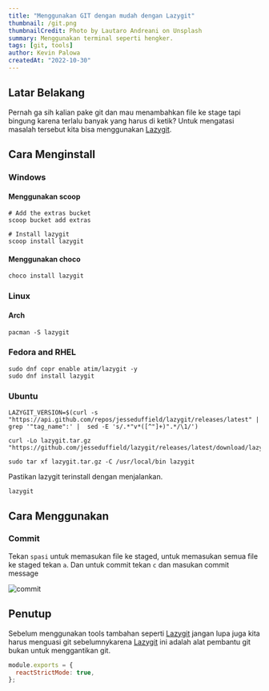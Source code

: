 ```yaml
---
title: "Menggunakan GIT dengan mudah dengan Lazygit"
thumbnail: /git.png
thumbnailCredit: Photo by Lautaro Andreani on Unsplash
summary: Menggunakan terminal seperti hengker.
tags: [git, tools]
author: Kevin Palowa
createdAt: "2022-10-30"
---
```


## Latar Belakang

Pernah ga sih kalian pake git dan mau menambahkan file ke stage tapi bingung karena terlalu banyak yang harus di ketik? Untuk mengatasi masalah tersebut kita bisa menggunakan [Lazygit](https://github.com/jesseduffield/Lazygit).

## Cara Menginstall

### Windows

#### Menggunakan scoop

```
# Add the extras bucket
scoop bucket add extras

# Install lazygit
scoop install lazygit
```

#### Menggunakan choco

```
choco install lazygit
```

### Linux

#### Arch

```
pacman -S lazygit
```

### Fedora and RHEL

```
sudo dnf copr enable atim/lazygit -y
sudo dnf install lazygit
```

### Ubuntu

```
LAZYGIT_VERSION=$(curl -s "https://api.github.com/repos/jesseduffield/lazygit/releases/latest" | grep '"tag_name":' |  sed -E 's/.*"v*([^"]+)".*/\1/')
```

```
curl -Lo lazygit.tar.gz "https://github.com/jesseduffield/lazygit/releases/latest/download/lazygit_${LAZYGIT_VERSION}_Linux_x86_64.tar.gz"
```

```
sudo tar xf lazygit.tar.gz -C /usr/local/bin lazygit
```

Pastikan lazygit terinstall dengan menjalankan.

```
lazygit
```

## Cara Menggunakan

### Commit

Tekan `spasi` untuk memasukan file ke staged, untuk memasukan semua file ke staged tekan `a`. Dan untuk commit tekan `c` dan masukan commit message

![commit](/images/post/test.gif)

## Penutup

Sebelum menggunakan tools tambahan seperti [Lazygit](https://github.com/jesseduffield/Lazygit) jangan lupa juga kita harus menguasi git sebelumnykarena [Lazygit](https://github.com/jesseduffield/Lazygit) ini adalah alat pembantu git bukan untuk menggantikan git.

```js
module.exports = {
  reactStrictMode: true,
};
```

